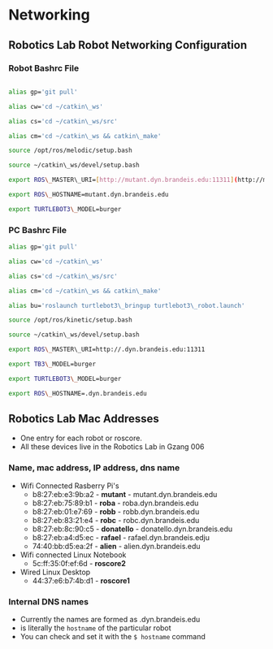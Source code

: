 # Networking

## Robotics Lab Robot Networking Configuration

### Robot Bashrc File

```sh

alias gp='git pull'

alias cw='cd ~/catkin\_ws'

alias cs='cd ~/catkin\_ws/src'

alias cm='cd ~/catkin\_ws && catkin\_make'

source /opt/ros/melodic/setup.bash

source ~/catkin\_ws/devel/setup.bash

export ROS\_MASTER\_URI=[http://mutant.dyn.brandeis.edu:11311](http://mutant.dyn.brandeis.edu:11311)

export ROS\_HOSTNAME=mutant.dyn.brandeis.edu

export TURTLEBOT3\_MODEL=burger
```

### PC Bashrc File

```sh
alias gp='git pull'

alias cw='cd ~/catkin\_ws'

alias cs='cd ~/catkin\_ws/src'

alias cm='cd ~/catkin\_ws && catkin\_make'

alias bu='roslaunch turtlebot3\_bringup turtlebot3\_robot.launch'

source /opt/ros/kinetic/setup.bash

source ~/catkin\_ws/devel/setup.bash

export ROS\_MASTER\_URI=http://.dyn.brandeis.edu:11311

export TB3\_MODEL=burger

export TURTLEBOT3\_MODEL=burger

export ROS\_HOSTNAME=.dyn.brandeis.edu
```

## Robotics Lab Mac Addresses

* One entry for each robot or roscore.
* All these devices live in the Robotics Lab in Gzang 006

### Name, mac address, IP address, dns name

* Wifi Connected Rasberry Pi's
  * b8:27:eb:e3:9b:a2 - **mutant** - mutant.dyn.brandeis.edu
  * b8:27:eb:75:89:b1 - **roba** - roba.dyn.brandeis.edu
  * b8:27:eb:01:e7:69 - **robb** - robb.dyn.brandeis.edu
  * b8:27:eb:83:21:e4 - **robc** - robc.dyn.brandeis.edu
  * b8:27:eb:8c:90:c5 - **donatello** - donatello.dyn.brandeis.edu
  * b8:27:eb:a4:d5:ec - **rafael** - rafael.dyn.brandeis.edju
  * 74:40:bb:d5:ea:2f - **alien** - alien.dyn.brandeis.edu
* Wifi connected Linux Notebook
  * 5c:ff:35:0f:ef:6d - **roscore2**
* Wired Linux Desktop
  * 44:37:e6:b7:4b:d1 - **roscore1**

### Internal DNS names

* Currently the names are formed as .dyn.brandeis.edu
* is literally the `hostname` of the particular robot
* You can check and set it with the `$ hostname` command
